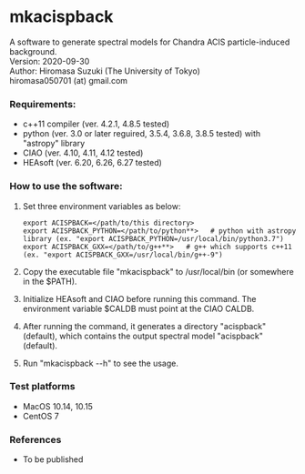 mkacispback
=======================  
A software to generate spectral models for Chandra ACIS particle-induced background.  
Version: 2020-09-30  
Author: Hiromasa Suzuki (The University of Tokyo)  
hiromasa050701 (at) gmail.com  


### Requirements:
- c++11 compiler (ver. 4.2.1, 4.8.5 tested)
- python (ver. 3.0 or later reguired, 3.5.4, 3.6.8, 3.8.5 tested) with "astropy" library
- CIAO (ver. 4.10, 4.11, 4.12 tested)
- HEAsoft (ver. 6.20, 6.26, 6.27 tested)


### How to use the software:
1. Set three environment variables as below:

       export ACISPBACK=</path/to/this directory>
       export ACISPBACK_PYTHON=</path/to/python**>   # python with astropy library (ex. "export ACISPBACK_PYTHON=/usr/local/bin/python3.7")
       export ACISPBACK_GXX=</path/to/g++**>   # g++ which supports c++11 (ex. "export ACISPBACK_GXX=/usr/local/bin/g++-9")

2. Copy the executable file "mkacispback" to /usr/local/bin (or somewhere in the $PATH).
3. Initialize HEAsoft and CIAO before running this command. The environment variable $CALDB must point at the CIAO CALDB.
4. After running the command, it generates a directory "acispback" (default), which contains the output spectral model "acispback" (default).
5. Run "mkacispback --h" to see the usage.


### Test platforms
- MacOS 10.14, 10.15
- CentOS 7


### References
- To be published
